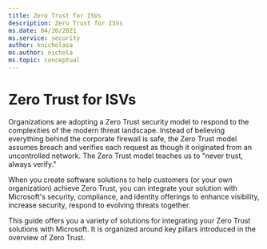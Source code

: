 ```yaml
---
title: Zero Trust for ISVs
description: Zero Trust for ISVs
ms.date: 04/20/2021
ms.service: security
author: knicholasa
ms.author: nichola
ms.topic: conceptual
---
```


# Zero Trust for ISVs

Organizations are adopting a Zero Trust security model to respond to the complexities of the modern threat landscape. Instead of believing everything behind the corporate firewall is safe, the Zero Trust model assumes breach and verifies each request as though it originated from an uncontrolled network. The Zero Trust model teaches us to "never trust, always verify."

When you create software solutions to help customers (or your own organization) achieve Zero Trust, you can integrate your solution with Microsoft's security, compliance, and identity offerings to enhance visibility, increase security, respond to evolving threats together.

This guide offers you a variety of solutions for integrating your Zero Trust solutions with Microsoft. It is organized around key pillars introduced in the overview of Zero Trust.